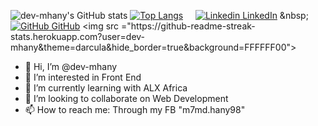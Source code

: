 ![dev-mhany's GitHub stats](https://github-readme-stats.vercel.app/api?username=dev-mhany&show_icons=true&theme=transparent)
[![Top Langs](https://github-readme-stats.vercel.app/api/top-langs/?username=dev-mhany&layout=donut)](https://github.com/anuraghazra/github-readme-stats)
&nbsp;
&nbsp;
[![Linkedin](https://i.stack.imgur.com/gVE0j.png) LinkedIn]([https://www.linkedin.com/](https://www.linkedin.com/in/muhammad-hany-dev/))
&nbsp;
[![GitHub](https://i.stack.imgur.com/tskMh.png) GitHub]([https://github.com/](https://github.com/dev-mhany))  
  <img src ="https://github-readme-streak-stats.herokuapp.com?user=dev-mhany&theme=darcula&hide_border=true&background=FFFFFF00">


- 👋 Hi, I’m @dev-mhany
- 👀 I’m interested in Front End 
- 🌱 I’m currently learning with ALX Africa
- 💞️ I’m looking to collaborate on Web Development
- 📫 How to reach me: Through my FB "m7md.hany98"

<!---
dev-mhany/dev-mhany is a ✨ special ✨ repository because its `README.md` (this file) appears on your GitHub profile.
You can click the Preview link to take a look at your changes.
--->

